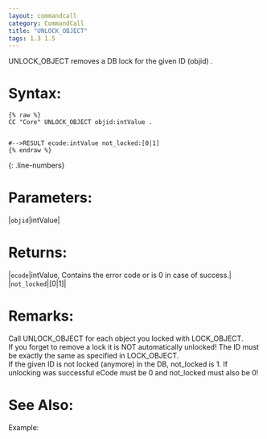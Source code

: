 ```yaml
---
layout: commandcall
category: CommandCall
title: "UNLOCK_OBJECT"
tags: 1.3 1.5
---
```


UNLOCK_OBJECT removes a DB lock for the given ID (objid) .

# Syntax:  

```adoscript
{% raw %}
CC "Core" UNLOCK_OBJECT objid:intValue . 


#-->RESULT ecode:intValue not_locked:[0|1]
{% endraw %}
```
{: .line-numbers}

# Parameters:  

|`objid`|intValue|

# Returns:  

|`ecode`|intValue, Contains the error code or is 0 in case of success.|
|`not_locked`|[0|1]|

# Remarks:

Call UNLOCK_OBJECT for each object you locked with LOCK_OBJECT.  
If you forget to remove a lock it is NOT automatically unlocked! The ID must be exactly the same as specified in LOCK_OBJECT.  
If the given ID is not locked (anymore) in the DB, not_locked is 1. If unlocking was successful eCode must be 0 and not_locked must also be 0!

# See Also:  



Example:

